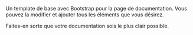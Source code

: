 Un template de base avec Bootstrap pour la page de documentation. Vous pouvez la modifier et ajouter tous les éléments que vous désirez. 

Faites-en sorte que votre documentation sois le plus clair possible.